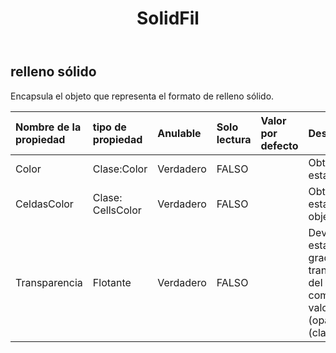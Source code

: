 ﻿---
title: SolidFil
second_title: Aspose.Cells Cloud Documen
type: docs
url: /es/specification/model/solidfill/
description: "Aspose.Cells Especificación del modelo de nube: SolidFill. Maneje sin esfuerzo Excel y otros documentos de hoja de cálculo con funciones como abrir, generar, editar, dividir, fusionar, comparar y convertir."
kwords: Excel, Office, Hoja de cálculo, Cloud REST API, SolidFill
weight: 50
---
## **relleno sólido**

 Encapsula el objeto que representa el formato de relleno sólido.

| Nombre de la propiedad| tipo de propiedad| Anulable| Solo lectura| Valor por defecto| Descripción|
|:- |:- |:- |:- |:- |:- |
| Color| Clase:Color| Verdadero| FALSO|| Obtiene o establece el .|
| CeldasColor| Clase: CellsColor| Verdadero| FALSO|| Obtiene y establece el objeto.|
| Transparencia| Flotante| Verdadero| FALSO|| Devuelve o establece el grado de transparencia del área como un valor de 0,0 (opaco) a 1,0 (claro).|

